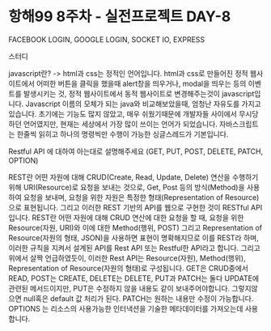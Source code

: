 # 항해99 8주차 - 실전프로젝트 DAY-8

FACEBOOK LOGIN, GOOGLE LOGIN, SOCKET IO, EXPRESS

스터디

javascript란? ->
html과 css는 정적인 언어입니다. html과 css로 만들어진 정적 웹사이트에서 어떠한 버튼을 클릭을 했을때 alert창을 띄우거나, modal을 띄우는 등의 이벤트를 발생시키는 것, 정적 웹사이트에서 동적 웹사이트로 변경해주는것이 javascript입니다. Javascript 이름의 모체가 되는 java와 비교해보았을때, 엄청난 자유도를 가지고있습니다. 초기에는 기능도 많지 않았고, 매우 쉬웠기때문에 개발자들 사이에서 무시당하던 언어였지만, 현재는 세상에서 가장 많이 쓰이는 언어가 되었습니다. 자바스크립트는 한줄씩 읽히고 하나의 명령씩만 수행이 가능한 싱글스레드가 기본입니다.

Restful API 에 대하여 아는대로 설명해주세요 (GET, PUT, POST, DELETE, PATCH, OPTION)

REST란 어떤 자원에 대해 CRUD(Create, Read, Update, Delete) 연산을 수행하기 위해 URI(Resource)로 요청을 보내는 것으로, Get, Post 등의 방식(Method)을 사용하여 요청을 보내며, 요청을 위한 자원은 특정한 형태(Representation of Resource)으로 표현됩니다. 그리고 이러한 REST 기반의 API를 웹으로 구현한 것이 RESTful API입니다.
REST란 어떤 자원에 대해 CRUD 연산에 대한 요청을 할 때, 요청을 위한 Resource(자원, URI)와 이에 대한 Method(행위, POST) 그리고 Representation of Resource(자원의 형태, JSON)을 사용하면 표현이 명확해지므로 이를 REST라 하며, 이러한 규칙을 지켜서 설계된 API를 Rest API 또는 Restful한 API라고 합니다. 그리고 위에서 살짝 언급하였듯이, 이러한 Rest API는 Resource(자원), Method(행위), Representation of Resource(자원의 형태)로 구성됩니다.
GET은 CRUD중에서 READ, POST는 CREATE, DELETE는 DELETE, PUT과 PATCH는 둘다 UPDATE에 관련된 메서드이지만, PUT은 수정하지 않을 내용도 같이 보내주어야합니다. 그렇지않으면 null혹은 default 값 처리가 된다. PATCH는 원하는 내용만 수정이 가능합니다. OPTIONS 는 리소스의 사용가능한 인터낵션을 기술한 메타데이터를 가져오는데 사용합니다.
